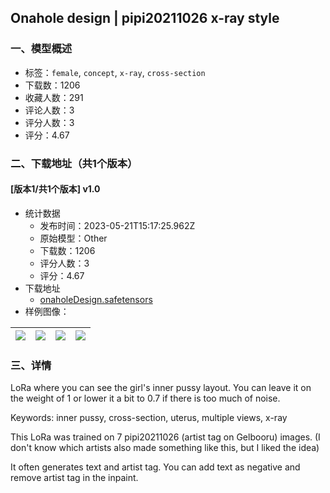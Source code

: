 ## Onahole design | pipi20211026 x-ray style
### 一、模型概述

- 标签：`female`, `concept`, `x-ray`, `cross-section`
- 下载数：1206
- 收藏人数：291
- 评论人数：3
- 评分人数：3
- 评分：4.67

### 二、下载地址（共1个版本）

#### [版本1/共1个版本] v1.0

- 统计数据
  - 发布时间：2023-05-21T15:17:25.962Z
  - 原始模型：Other
  - 下载数：1206
  - 评分人数：3
  - 评分：4.67
- 下载地址
  - [onaholeDesign.safetensors](https://civitai.com/api/download/models/76957)
- 样例图像：

| <img src="https://image.civitai.com/xG1nkqKTMzGDvpLrqFT7WA/b1c99a71-2d9b-4483-a038-1eac433eec2c/width=450/862601.jpeg" /> | <img src="https://image.civitai.com/xG1nkqKTMzGDvpLrqFT7WA/0e217dac-3a4b-480c-9c44-1034b135e31d/width=450/862598.jpeg" /> | <img src="https://image.civitai.com/xG1nkqKTMzGDvpLrqFT7WA/10c4719a-ef00-4502-8265-d57363f77b64/width=450/862597.jpeg" /> | <img src="https://image.civitai.com/xG1nkqKTMzGDvpLrqFT7WA/e6fb8896-f7a1-48dd-9b7e-1028ff346c87/width=450/862599.jpeg" /> |
| ---- | ---- | ---- | ---- |


### 三、详情
<p>LoRa where you can see the girl's inner pussy layout. You can leave it on the weight of 1 or lower it a bit to 0.7 if there is too much of noise.</p><p></p><p>Keywords: inner pussy, cross-section, uterus, multiple views, x-ray</p><p>This LoRa was trained on 7 pipi20211026 (artist tag on Gelbooru) images. (I don't know which artists also made something like this, but I liked the idea)</p><p>It often generates text and artist tag. You can add text as negative and remove artist tag in the inpaint.</p>
